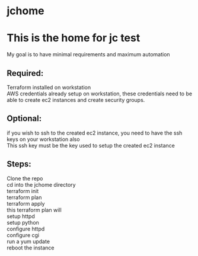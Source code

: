 # jchome
# This is the home for jc test
My goal is to have minimal requirements and maximum automation  
## Required:
Terraform installed on workstation  
AWS credentials already setup on workstation, these credentials need to be able to create ec2 instances and create security groups.  
## Optional: 
if you wish to ssh to the created ec2 instance, you need to have the ssh keys on your workstation also  
This ssh key must be the key used to setup the created ec2 instance  
## Steps: 
Clone the repo  
cd into the jchome directory  
terraform init  
terraform plan  
terraform apply  
this terraform plan will   
setup httpd  
setup python  
configure httpd  
configure cgi  
run a yum update   
reboot the instance  
